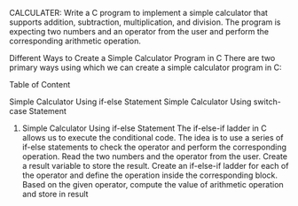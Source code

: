 CALCULATER:
Write a C program to implement a simple calculator that supports addition, subtraction, multiplication, and division. The program is expecting two numbers and an operator from the user and perform the corresponding arithmetic operation.
 
Different Ways to Create a Simple Calculator Program in C
There are two primary ways using which we can create a simple calculator program in C:

Table of Content

Simple Calculator Using if-else Statement
Simple Calculator Using switch-case Statement
1. Simple Calculator Using if-else Statement
The if-else-if ladder in C allows us to execute the conditional code. The idea is to use a series of if-else statements to check the operator and perform the corresponding operation.
Read the two numbers and the operator from the user.
Create a result variable to store the result.
Create an if-else-if ladder for each of the operator and define the operation inside the corresponding block.
Based on the given operator, compute the value of arithmetic operation and store in result
